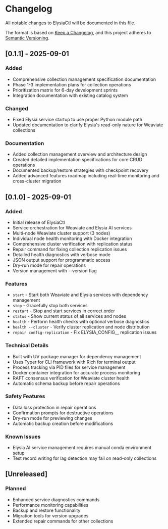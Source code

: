 # Changelog

All notable changes to ElysiaCtl will be documented in this file.

The format is based on [Keep a Changelog](https://keepachangelog.com/en/1.0.0/),
and this project adheres to [Semantic Versioning](https://semver.org/spec/v2.0.0.html).

## [0.1.1] - 2025-09-01

### Added
- Comprehensive collection management specification documentation
- Phase 1-3 implementation plans for collection operations
- Prioritization matrix for 6-day development sprints
- Integration documentation with existing catalog system

### Changed
- Fixed Elysia service startup to use proper Python module path
- Updated documentation to clarify Elysia's read-only nature for Weaviate collections

### Documentation
- Added collection management overview and architecture design
- Created detailed implementation specifications for core CRUD operations
- Documented backup/restore strategies with checkpoint recovery
- Added advanced features roadmap including real-time monitoring and cross-cluster migration

## [0.1.0] - 2025-09-01

### Added
- Initial release of ElysiaCtl
- Service orchestration for Weaviate and Elysia AI services
- Multi-node Weaviate cluster support (3 nodes)
- Individual node health monitoring with Docker integration
- Comprehensive cluster verification with replication status
- Repair command for fixing collection replication issues
- Detailed health diagnostics with verbose mode
- JSON output support for programmatic access
- Dry-run mode for repair operations
- Version management with --version flag

### Features
- `start` - Start both Weaviate and Elysia services with dependency management
- `stop` - Gracefully stop both services
- `restart` - Stop and start services in correct order
- `status` - Show current status of all services and nodes
- `health` - Perform health checks with optional verbose diagnostics
- `health --cluster` - Verify cluster replication and node distribution
- `repair config-replication` - Fix ELYSIA_CONFIG__ replication issues

### Technical Details
- Built with UV package manager for dependency management
- Uses Typer for CLI framework with Rich for terminal output
- Process tracking via PID files for service management
- Docker container integration for accurate process monitoring
- RAFT consensus verification for Weaviate cluster health
- Automatic schema backup before repair operations

### Safety Features
- Data loss protection in repair operations
- Confirmation prompts for destructive operations
- Dry-run mode for previewing changes
- Automatic backup creation before modifications

### Known Issues
- Elysia AI service management requires manual conda environment setup
- Test record writing for lag detection may fail on read-only collections

## [Unreleased]

### Planned
- Enhanced service diagnostics commands
- Performance monitoring capabilities
- Backup and restore functionality
- Migration tools for version upgrades
- Extended repair commands for other collections